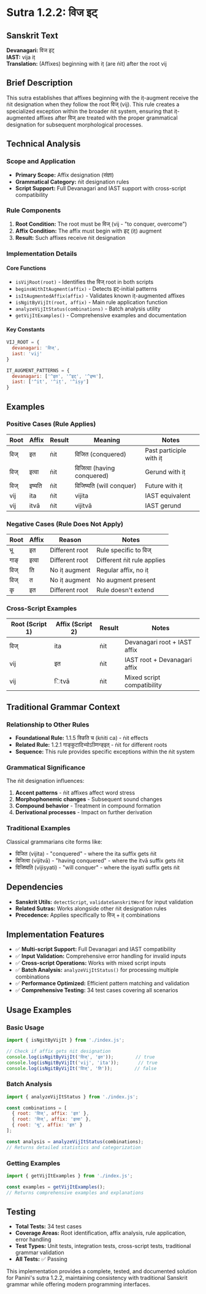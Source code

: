 # Sutra 1.2.2: विज इट्

## Sanskrit Text
**Devanagari:** विज इट्  
**IAST:** vija iṭ  
**Translation:** (Affixes) beginning with iṭ (are ṅit) after the root vij

## Brief Description
This sutra establishes that affixes beginning with the iṭ-augment receive the ṅit designation when they follow the root विज् (vij). This rule creates a specialized exception within the broader ṅit system, ensuring that iṭ-augmented affixes after विज् are treated with the proper grammatical designation for subsequent morphological processes.

## Technical Analysis

### Scope and Application
- **Primary Scope:** Affix designation (संज्ञा)
- **Grammatical Category:** ṅit designation rules
- **Script Support:** Full Devanagari and IAST support with cross-script compatibility

### Rule Components
1. **Root Condition:** The root must be विज् (vij - "to conquer, overcome")
2. **Affix Condition:** The affix must begin with इट् (iṭ) augment
3. **Result:** Such affixes receive ṅit designation

### Implementation Details

#### Core Functions
- `isVijRoot(root)` - Identifies the विज् root in both scripts
- `beginsWithItAugment(affix)` - Detects इट्-initial patterns  
- `isItAugmentedAffix(affix)` - Validates known iṭ-augmented affixes
- `isNgitByVijIt(root, affix)` - Main rule application function
- `analyzeVijItStatus(combinations)` - Batch analysis utility
- `getVijItExamples()` - Comprehensive examples and documentation

#### Key Constants
```javascript
VIJ_ROOT = {
  devanagari: 'विज्',
  iast: 'vij'
}

IT_AUGMENT_PATTERNS = {
  devanagari: ['^इत', '^इट्', '^इष्य'],
  iast: ['^it', '^iṭ', '^iṣy']
}
```

## Examples

### Positive Cases (Rule Applies)
| Root | Affix | Result | Meaning | Notes |
|------|-------|--------|---------|-------|
| विज् | इत | ṅit | विजित (conquered) | Past participle with iṭ |
| विज् | इत्वा | ṅit | विजित्वा (having conquered) | Gerund with iṭ |
| विज् | इष्यति | ṅit | विजिष्यति (will conquer) | Future with iṭ |
| vij | ita | ṅit | vijita | IAST equivalent |
| vij | itvā | ṅit | vijitvā | IAST gerund |

### Negative Cases (Rule Does Not Apply)
| Root | Affix | Reason | Notes |
|------|-------|---------|-------|
| भू | इत | Different root | Rule specific to विज् |
| गाङ् | इत्वा | Different root | Different ṅit rule applies |
| विज् | ति | No iṭ augment | Regular affix, no iṭ |
| विज् | त | No iṭ augment | No augment present |
| कृ | इत | Different root | Rule doesn't extend |

### Cross-Script Examples
| Root (Script 1) | Affix (Script 2) | Result | Notes |
|-----------------|------------------|--------|-------|
| विज् | ita | ṅit | Devanagari root + IAST affix |
| vij | इत | ṅit | IAST root + Devanagari affix |
| vij | िtvā | ṅit | Mixed script compatibility |

## Traditional Grammar Context

### Relationship to Other Rules
- **Foundational Rule:** 1.1.5 क्ङिति च (kṅiti ca) - ṅit effects
- **Related Rule:** 1.2.1 गाङ्कुटादिभ्योऽञ्णिन्ङ्इत् - ṅit for different roots
- **Sequence:** This rule provides specific exceptions within the ṅit system

### Grammatical Significance
The ṅit designation influences:
1. **Accent patterns** - ṅit affixes affect word stress
2. **Morphophonemic changes** - Subsequent sound changes
3. **Compound behavior** - Treatment in compound formation
4. **Derivational processes** - Impact on further derivation

### Traditional Examples
Classical grammarians cite forms like:
- विजित (vijita) - "conquered" - where the ita suffix gets ṅit
- विजित्वा (vijitvā) - "having conquered" - where the itvā suffix gets ṅit
- विजिष्यति (vijiṣyati) - "will conquer" - where the iṣyati suffix gets ṅit

## Dependencies
- **Sanskrit Utils:** `detectScript`, `validateSanskritWord` for input validation
- **Related Sutras:** Works alongside other ṅit designation rules
- **Precedence:** Applies specifically to विज् + iṭ combinations

## Implementation Features
- ✅ **Multi-script Support:** Full Devanagari and IAST compatibility
- ✅ **Input Validation:** Comprehensive error handling for invalid inputs  
- ✅ **Cross-script Operations:** Works with mixed script inputs
- ✅ **Batch Analysis:** `analyzeVijItStatus()` for processing multiple combinations
- ✅ **Performance Optimized:** Efficient pattern matching and validation
- ✅ **Comprehensive Testing:** 34 test cases covering all scenarios

## Usage Examples

### Basic Usage
```javascript
import { isNgitByVijIt } from './index.js';

// Check if affix gets ṅit designation
console.log(isNgitByVijIt('विज्', 'इत'));        // true
console.log(isNgitByVijIt('vij', 'ita'));       // true  
console.log(isNgitByVijIt('विज्', 'ति'));        // false
```

### Batch Analysis
```javascript
import { analyzeVijItStatus } from './index.js';

const combinations = [
  { root: 'विज्', affix: 'इत' },
  { root: 'विज्', affix: 'इत्वा' },
  { root: 'भू', affix: 'इत' }
];

const analysis = analyzeVijItStatus(combinations);
// Returns detailed statistics and categorization
```

### Getting Examples
```javascript
import { getVijItExamples } from './index.js';

const examples = getVijItExamples();
// Returns comprehensive examples and explanations
```

## Testing
- **Total Tests:** 34 test cases
- **Coverage Areas:** Root identification, affix analysis, rule application, error handling
- **Test Types:** Unit tests, integration tests, cross-script tests, traditional grammar validation
- **All Tests:** ✅ Passing

This implementation provides a complete, tested, and documented solution for Panini's sutra 1.2.2, maintaining consistency with traditional Sanskrit grammar while offering modern programming interfaces.
